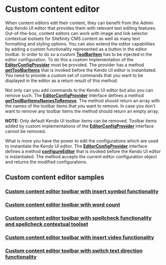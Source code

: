 # Custom content editor

When content editors edit their content, they can benefit from the Admin App Kendo UI editor that provides them with relevant text editing features. Out-of-the-box, content editors can work with image and link selector contextual toolsets for Sitefinity CMS content as well as many text formatting and styling options. You can also extend the editor capabilities by adding a custom functionality represented as a button in the editor toolbar. In order to do so a custom [**ToolBarItem**](http://admin-app-extensions-docs.sitefinity.site/interfaces/toolbaritem.html) has to be injected in the editor configuration.
To do this a custom implementation of the [**EditorConfigProvider**](http://admin-app-extensions-docs.sitefinity.site/interfaces/editorconfigprovider.html) must be provided. The provider has a method [**getToolBarItems**](http://admin-app-extensions-docs.sitefinity.site/interfaces/editorconfigprovider.html#gettoolbaritems) that is invoked before the Kendo UI editor is instantiated. You need to provide a custom set of commands that you want to be displayed in the editor as a return result of this method.

Not only can you add commands to the Kendo UI editor but also you can remove such. The [**EditorConfigProvider**](http://admin-app-extensions-docs.sitefinity.site/interfaces/editorconfigprovider.html) interface defines a method [**getToolBarItemsNamesToRemove**](http://admin-app-extensions-docs.sitefinity.site/interfaces/editorconfigprovider.html#gettoolbaritemsnamestoremove). The method should return an array with the names of the toolbar items that you want to remove. In case you don't want to remove any toolbar items the method should return an empty array.

**NOTE:** Only default Kendo UI toolbar items can be removed. Toolbar items added by custom implementations of the [**EditorConfigProvider**](http://admin-app-extensions-docs.sitefinity.site/interfaces/editorconfigprovider.html) interface cannot be removed.

What is more you have the power to edit the configurations which are used to instantiate the Kendo UI editor. The [**EditorConfigProvider**](http://admin-app-extensions-docs.sitefinity.site/interfaces/editorconfigprovider.html) interface defines a method [**configureEditor**](http://admin-app-extensions-docs.sitefinity.site/interfaces/editorconfigprovider.html#configureeditor) that is invoked before the Kendo UI editor is instantiated. The method accepts the current editor configuration object and returns the modified configurations.

## Custom content editor samples

### [Custom content editor toolbar with insert symbol functionality](./insert-symbol/README.md)

### [Custom content editor toolbar with word count](./word-count/README.md)

### [Custom content editor toolbar with spellcheck functionality and spellcheck contextual toolset](./spell-check/README.md)

### [Custom content editor toolbar with insert video functionality](./sitefinity-videos/README.md)

### [Custom content editor toolbar with switch text direction functionality](./switch-text-direction/README.md)
